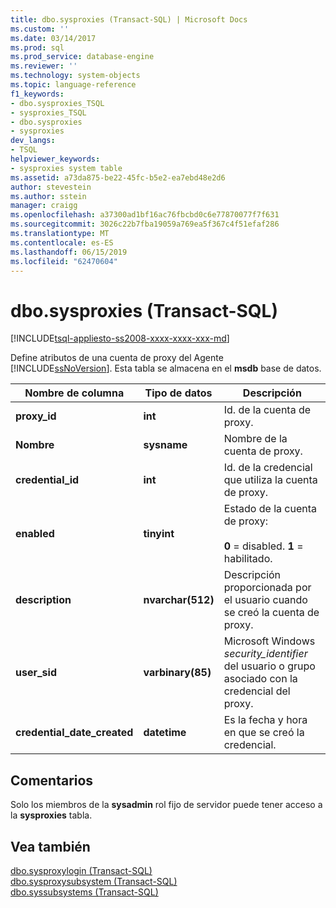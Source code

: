 ```yaml
---
title: dbo.sysproxies (Transact-SQL) | Microsoft Docs
ms.custom: ''
ms.date: 03/14/2017
ms.prod: sql
ms.prod_service: database-engine
ms.reviewer: ''
ms.technology: system-objects
ms.topic: language-reference
f1_keywords:
- dbo.sysproxies_TSQL
- sysproxies_TSQL
- dbo.sysproxies
- sysproxies
dev_langs:
- TSQL
helpviewer_keywords:
- sysproxies system table
ms.assetid: a73da875-be22-45fc-b5e2-ea7ebd48e2d6
author: stevestein
ms.author: sstein
manager: craigg
ms.openlocfilehash: a37300ad1bf16ac76fbcbd0c6e77870077f7f631
ms.sourcegitcommit: 3026c22b7fba19059a769ea5f367c4f51efaf286
ms.translationtype: MT
ms.contentlocale: es-ES
ms.lasthandoff: 06/15/2019
ms.locfileid: "62470604"
---
```

# <a name="dbosysproxies-transact-sql"></a>dbo.sysproxies (Transact-SQL)
[!INCLUDE[tsql-appliesto-ss2008-xxxx-xxxx-xxx-md](../../includes/tsql-appliesto-ss2008-xxxx-xxxx-xxx-md.md)]

  Define atributos de una cuenta de proxy del Agente [!INCLUDE[ssNoVersion](../../includes/ssnoversion-md.md)]. Esta tabla se almacena en el **msdb** base de datos.  
  
|Nombre de columna|Tipo de datos|Descripción|  
|-----------------|---------------|-----------------|  
|**proxy_id**|**int**|Id. de la cuenta de proxy.|  
|**Nombre**|**sysname**|Nombre de la cuenta de proxy.|  
|**credential_id**|**int**|Id. de la credencial que utiliza la cuenta de proxy.|  
|**enabled**|**tinyint**|Estado de la cuenta de proxy:<br /><br /> **0** = disabled. **1** = habilitado.|  
|**description**|**nvarchar(512)**|Descripción proporcionada por el usuario cuando se creó la cuenta de proxy.|  
|**user_sid**|**varbinary(85)**|Microsoft Windows *security_identifier* del usuario o grupo asociado con la credencial del proxy.|  
|**credential_date_created**|**datetime**|Es la fecha y hora en que se creó la credencial.|  
  
## <a name="remarks"></a>Comentarios  
 Solo los miembros de la **sysadmin** rol fijo de servidor puede tener acceso a la **sysproxies** tabla.  
  
## <a name="see-also"></a>Vea también  
 [dbo.sysproxylogin &#40;Transact-SQL&#41;](../../relational-databases/system-tables/dbo-sysproxylogin-transact-sql.md)   
 [dbo.sysproxysubsystem &#40;Transact-SQL&#41;](../../relational-databases/system-tables/dbo-sysproxysubsystem-transact-sql.md)   
 [dbo.syssubsystems &#40;Transact-SQL&#41;](../../relational-databases/system-tables/dbo-syssubsystems-transact-sql.md)  
  
  
